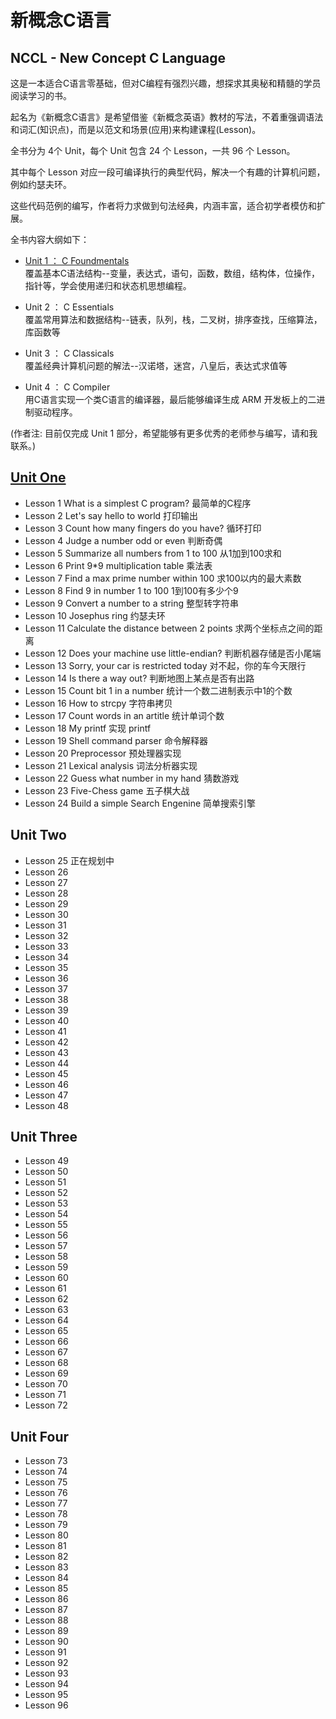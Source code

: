 新概念C语言
=============================

## NCCL - New Concept C Language  

这是一本适合C语言零基础，但对C编程有强烈兴趣，想探求其奥秘和精髓的学员阅读学习的书。

起名为《新概念C语言》是希望借鉴《新概念英语》教材的写法，不着重强调语法和词汇(知识点)，而是以范文和场景(应用)来构建课程(Lesson)。

全书分为 4个 Unit，每个 Unit 包含 24 个 Lesson，一共 96 个 Lesson。

其中每个 Lesson 对应一段可编译执行的典型代码，解决一个有趣的计算机问题，例如约瑟夫环。

这些代码范例的编写，作者将力求做到句法经典，内涵丰富，适合初学者模仿和扩展。

全书内容大纲如下：

* [Unit 1 ： C Foundmentals](https://github.com/limingth/NCCL/blob/master/Unit-1/README.md)  
覆盖基本C语法结构--变量，表达式，语句，函数，数组，结构体，位操作，指针等，学会使用递归和状态机思想编程。

* Unit 2 ： C Essentials   
覆盖常用算法和数据结构--链表，队列，栈，二叉树，排序查找，压缩算法，库函数等

* Unit 3 ： C Classicals  
覆盖经典计算机问题的解法--汉诺塔，迷宫，八皇后，表达式求值等

* Unit 4 ： C Compiler  
用C语言实现一个类C语言的编译器，最后能够编译生成 ARM 开发板上的二进制驱动程序。

(作者注: 目前仅完成 Unit 1 部分，希望能够有更多优秀的老师参与编写，请和我联系。)

## [Unit One](https://github.com/limingth/NCCL/blob/master/Unit-1/README.md)  
* Lesson 1    What is a simplest C program? 最简单的C程序
* Lesson 2    Let's say hello to world 打印输出
* Lesson 3    Count how many fingers do you have? 循环打印
* Lesson 4    Judge a number odd or even 判断奇偶
* Lesson 5    Summarize all numbers from 1 to 100 从1加到100求和
* Lesson 6    Print 9*9 multiplication table 乘法表
* Lesson 7    Find a max prime number within 100 求100以内的最大素数
* Lesson 8    Find 9 in number 1 to 100 1到100有多少个9
* Lesson 9    Convert a number to a string 整型转字符串
* Lesson 10    Josephus ring 约瑟夫环
* Lesson 11    Calculate the distance between 2 points 求两个坐标点之间的距离
* Lesson 12    Does your machine use little-endian? 判断机器存储是否小尾端
* Lesson 13    Sorry, your car is restricted today 对不起，你的车今天限行
* Lesson 14    Is there a way out? 判断地图上某点是否有出路
* Lesson 15    Count bit 1 in a number 统计一个数二进制表示中1的个数
* Lesson 16    How to strcpy 字符串拷贝
* Lesson 17    Count words in an artitle 统计单词个数
* Lesson 18    My printf 实现 printf
* Lesson 19    Shell command parser 命令解释器
* Lesson 20    Preprocessor 预处理器实现
* Lesson 21    Lexical analysis 词法分析器实现
* Lesson 22    Guess what number in my hand 猜数游戏
* Lesson 23    Five-Chess game 五子棋大战
* Lesson 24    Build a simple Search Engenine 简单搜索引擎

## Unit Two
* Lesson 25    正在规划中
* Lesson 26
* Lesson 27
* Lesson 28
* Lesson 29 
* Lesson 30 
* Lesson 31 
* Lesson 32 
* Lesson 33 
* Lesson 34 
* Lesson 35 
* Lesson 36 
* Lesson 37 
* Lesson 38 
* Lesson 39 
* Lesson 40 
* Lesson 41 
* Lesson 42 
* Lesson 43 
* Lesson 44 
* Lesson 45 
* Lesson 46 
* Lesson 47 
* Lesson 48 

## Unit Three
* Lesson 49   
* Lesson 50   
* Lesson 51   
* Lesson 52   
* Lesson 53  
* Lesson 54 
* Lesson 55 
* Lesson 56 
* Lesson 57 
* Lesson 58 
* Lesson 59 
* Lesson 60 
* Lesson 61 
* Lesson 62 
* Lesson 63 
* Lesson 64 
* Lesson 65 
* Lesson 66 
* Lesson 67 
* Lesson 68 
* Lesson 69 
* Lesson 70 
* Lesson 71 
* Lesson 72 

## Unit Four
* Lesson 73 
* Lesson 74 
* Lesson 75 
* Lesson 76 
* Lesson 77 
* Lesson 78 
* Lesson 79 
* Lesson 80 
* Lesson 81 
* Lesson 82 
* Lesson 83 
* Lesson 84 
* Lesson 85 
* Lesson 86 
* Lesson 87 
* Lesson 88 
* Lesson 89 
* Lesson 90 
* Lesson 91 
* Lesson 92 
* Lesson 93 
* Lesson 94 
* Lesson 95 
* Lesson 96 


